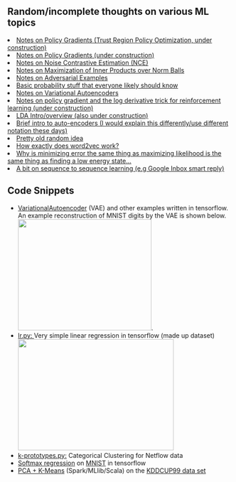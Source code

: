 <!-- 
#
#	David Meyer
#	dmm@1-4-5.net
#	Fri Jul 21 08:33:24 2000
#
#	$Header: /mnt/disk0/dmm/public_html/ml/RCS/index.html,v 1.19 2017/09/15 19:26:01 dmm Exp $
#
-->


<h2>
Random/incomplete thoughts on various ML topics
</h2>

<li><a href="./trpo.pdf">Notes on Policy Gradients (Trust Region Policy Optimization, under construction)
<li><a href="./pg.pdf">Notes on Policy Gradients (under construction)
<li><a href="./nce.pdf">Notes on Noise Contrastive Estimation (NCE)
<li><a href="./sgn.pdf">Notes on Maximization of Inner Products over Norm Balls
<li><a href="./adversarial.pdf">Notes on Adversarial Examples
<li><a href="./ps.pdf">Basic probability stuff that everyone likely should know
<li><a href="./vae.pdf">Notes on Variational Autoencoders 
<li><a href="./log_derivative_trick.pdf">Notes on policy gradient
and the log derivative trick for reinforcement learning (under construction)
<li><a href="./lda_intro.pdf">LDA Intro/overview (also under construction)
<li><a href="./ae.pdf">Brief intro to auto-encoders (I would explain this differently/use different notation these days)
<li><a href="./cp.pdf">Pretty old random idea
<li><a href="./how_does_word2vec_work.pdf">How exactly does word2vec work?
<li><a href="./mm.pdf">Why is minimizing error the same thing as
maximizing likelihood is the same thing as finding a low energy state...
<li><a href="./seq2seq.pdf">A bit on sequence to sequence learning (e.g Google Inbox smart reply)</a>

<h2>Code Snippets</h2>
<ul>
<li><a
href="https://github.com/davidmeyer/ml/tree/master/tensorflow">VariationalAutoencoder</a>
(VAE) and other examples written in tensorflow. An example
reconstruction of MNIST digits by the VAE is shown below.
<a href="https://github.com/davidmeyer/ml/blob/master/tensorflow/variational_autoencoder.ipynb"><img src="./images/training_epochs.png" style="width:300px;height:250px;"></a>.

<li><a href="code/lr.py">lr.py: </a>Very simple linear regression in
tensorflow (made up dataset)
<img src="./images/lr.png" style="width:350px;height:250px;">


<li><a href="code/k-prototypes.py">k-prototypes.py:</a> Categorical
Clustering for Netflow data
<li><a href="code/mnist_softmax_regression.py">Softmax regression</a> on
<a href="http://yann.lecun.com/exdb/mnist/">MNIST</a> in tensorflow
<li><a href="code/pca+km.scala">PCA + K-Means</a>
(Spark/MLlib/Scala) on the <a
href="http://kdd.ics.uci.edu/databases/kddcup99/kddcup99.html">KDDCUP99
data set </a>


<br>
<br>


